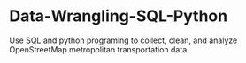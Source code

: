# Data-Wrangling-SQL-Python
Use SQL and python programing to collect, clean, and analyze OpenStreetMap metropolitan transportation data.
